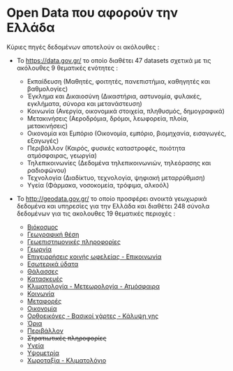 # Open Data που αφορούν την Ελλάδα
Κύριες πηγές δεδομένων αποτελούν οι ακόλουθες :

- Το https://data.gov.gr/ το οποίο διαθέτει 47 datasets σχετικά με τις ακόλουθες 9 θεματικές ενότητες :

  - Εκπαίδευση (Μαθητές, φοιτητές, πανεπιστήμια, καθηγητές και βαθμολογίες)
  - Έγκλημα και Δικαιοσύνη (Δικαστήρια, αστυνομία, φυλακές, εγκλήματα, σύνορα και μετανάστευση)
  - Κοινωνία (Ανεργία, οικονομικά στοιχεία, πληθυσμός, δημογραφικά)
  - Μετακινήσεις (Αεροδρόμια, δρόμοι, λεωφορεία, πλοία, μετακινήσεις)
  - Οικονομία και Εμπόριο (Οικονομία, εμπόριο, βιομηχανία, εισαγωγές, εξαγωγές)
  - Περιβάλλον (Καιρός, φυσικές καταστροφές, ποιότητα ατμόσφαιρας, γεωργία)
  - Τηλεπικοινωνίες (Δεδομένα τηλεπικοινωνιών, τηλεόρασης και ραδιοφώνου)
  - Τεχνολογία (Διαδίκτυο, τεχνολογία, ψηφιακή μεταρρύθμιση)
  - Υγεία (Φάρμακα, νοσοκομεία, τρόφιμα, αλκοόλ)
  
- Το http://geodata.gov.gr/ το οποίο προσφέρει ανοικτά γεωχωρικά δεδομένα και υπηρεσίες για την Ελλάδα και διαθέτει 248 σύνολα δεδομένων για τις ακολουθες 19 θεματικές περιοχές :

  - [Βιόκοσμος](http://geodata.gov.gr/group/biota)
  - [Γεωγραφική θέση](http://geodata.gov.gr/group/location)
  - [Γεωεπιστημονικές πληροφορίες](http://geodata.gov.gr/group/geoscientific-information)
  - [Γεωργία](http://geodata.gov.gr/group/farming)
  - [Επιχειρρήσεις κοινής ωφελείας - Επικοινωνία](http://geodata.gov.gr/group/utilities-communication)
  - [Εσωτερικά ύδατα](http://geodata.gov.gr/group/inland-waters)
  - [Θάλασσες](http://geodata.gov.gr/group/oceans)
  - [Κατασκευές](http://geodata.gov.gr/group/structure)
  - [Κλιματολογία - Μετεωρολογία - Ατμόσφαιρα](http://geodata.gov.gr/group/climatology-meteorology-atmosphere)
  - [Κοινωνία](http://geodata.gov.gr/group/society)
  - [Μεταφορές](http://geodata.gov.gr/group/transportation)
  - [Οικονομία](http://geodata.gov.gr/group/economy)
  - [Ορθοεικόνες - Βασικοί χάρτες - Κάλυψη γης](http://geodata.gov.gr/group/imagery-base-maps-earth-cover)
  - [Όρια](http://geodata.gov.gr/group/boundaries)
  - [Περιβάλλον](http://geodata.gov.gr/group/environment)
  - ~~Στρατιωτικές πληροφορίες~~
  - [Υγεία](http://geodata.gov.gr/group/health)
  - [Υψομετρία](http://geodata.gov.gr/group/elevation)
  - [Χωροταξία - Κλιματολόγιο](http://geodata.gov.gr/group/planning-cadastre)
